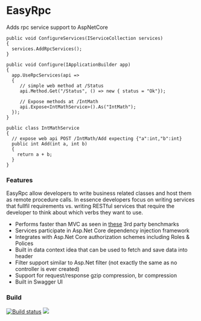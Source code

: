 # EasyRpc
Adds rpc service support to AspNetCore

```
public void ConfigureServices(IServiceCollection services)
{
  services.AddRpcServices();
}

public void Configure(IApplicationBuilder app)
{
  app.UseRpcServices(api =>
  {
     // simple web method at /Status
     api.Method.Get("/Status", () => new { status = "Ok"});

     // Expose methods at /IntMath
     api.Expose<IntMathService>().As("IntMath");
  });
}

public class IntMathService
{
  // expose web api POST /IntMath/Add expecting {"a":int,"b":int}
  public int Add(int a, int b)
  {
    return a + b;
  }
}
```

### Features

EasyRpc allow developers to write business related classes and host them as remote procedure calls.
In essence developers focus on writing services that fullfil requirements vs. writing RESTful services 
that require the developer to think about which verbs they want to use. 

* Performs faster than MVC as seen in [these](https://www.techempower.com/benchmarks/#section=data-r19&hw=ph&test=json&p=zik0zj-zik0zj-zijocf-zik0zj-v&c=6) 3rd party benchmarks
* Services participate in Asp.Net Core dependency injection framework
* Integrates with Asp.Net Core authorization schemes including Roles & Polices
* Built in data context idea that can be used to fetch and save data into header
* Filter support similar to Asp.Net filter (not exactly the same as no controller is ever created)
* Support for request/response gzip compression, br compression
* Built in Swagger UI

### Build
[![Build status](https://ci.appveyor.com/api/projects/status/1sflvdvnetodybab?svg=true)](https://ci.appveyor.com/project/ipjohnson/easyrpc) <a href="https://codecov.io/gh/ipjohnson/EasyRpc">
  <img src="https://codecov.io/gh/ipjohnson/EasyRpc/branch/master/graph/badge.svg" />
</a>


